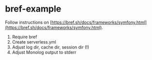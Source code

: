 bref-example
============

Follow instructions on [https://bref.sh/docs/frameworks/symfony.html](https://bref.sh/docs/frameworks/symfony.html).

1. Require bref
2. Create serverless.yml
3. Adjust log dir, cache dir, session dir (!)
4. Adjust Monolog output to stderr
